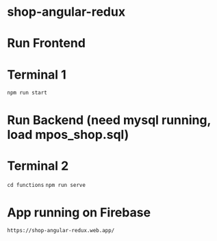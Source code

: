 # shop-angular-redux


# Run Frontend
# Terminal 1
`npm run start`

# Run Backend (need mysql running, load mpos_shop.sql)
# Terminal 2
`cd functions` 
`npm run serve`

# App running on Firebase
`https://shop-angular-redux.web.app/`

